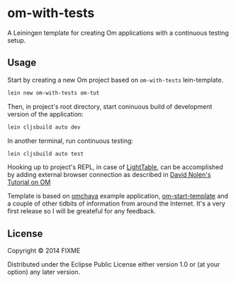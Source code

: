 # om-with-tests

A Leiningen template for creating Om applications with a continuous testing setup.

## Usage

Start by creating a new Om project based on `om-with-tests` lein-template.

```bash
lein new om-with-tests om-tut
```

Then, in project's root directory, start coninuous build of development version of the application:

```bash
lein cljsbuild auto dev
```

In another terminal, run continuous testing:

```bash
lein cljsbuild auto test
```

Hooking up to project's REPL, in case of [LightTable][1], can be accomplished by adding external browser connection as described in [David Nolen's][2] [Tutorial on OM][3]

Template is based on [omchaya][4] example application, [om-start-template][5] and a couple of other tidbits of information from around the Internet. It's a very first release so I will be greateful for any feedback.

## License

Copyright © 2014 FIXME

Distributed under the Eclipse Public License either version 1.0 or (at
your option) any later version.

[1]: http://www.lighttable.com/
[2]: https://github.com/swannodette
[3]: https://github.com/swannodette/om/wiki/Basic-Tutorial
[4]: https://github.com/sgrove/omchaya
[5]: https://github.com/magomimmo/om-start-template
